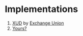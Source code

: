 # Implementations

1. [XUD](https://github.com/ExchangeUnion/xud) by [Exchange Union](https://www.exchangeunion.com)
2. [Yours?](../read/00-introduction.md)

